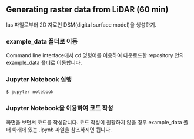 ## Generating raster data from LiDAR (60 min)

las 파일로부터 2D 자료인 DSM(digital surface model)을 생성하기.

### example_data 폴더로 이동

Command line interface에서 cd 명령어를 이용하여 다운로드한 repository 안의 example_data 폴더로 이동합니다.

### Jupyter Notebook 실행

```bash
$ jupyter notebook
```

### Jupyter Notebook을 이용하여 코드 작성

화면을 보면서 코드를 작성합니다. 코드 작성이 원활하지 않을 경우 example_data 폴더 아래에 있는 .ipynb 파일을 참조하시면 됩니다.
